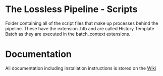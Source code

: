 # The Lossless Pipeline - Scripts
Folder containing all of the script files that make up processes behind the pipeline. These have the extension .htb and are called History Template Batch as they are executed in the batch_context extensions.

# Documentation
All documentation including installation instructions is stored on the [Wiki](https://git.sharcnet.ca/bucanl_pipelines/bids_lossless_eeg/wikis/home)
